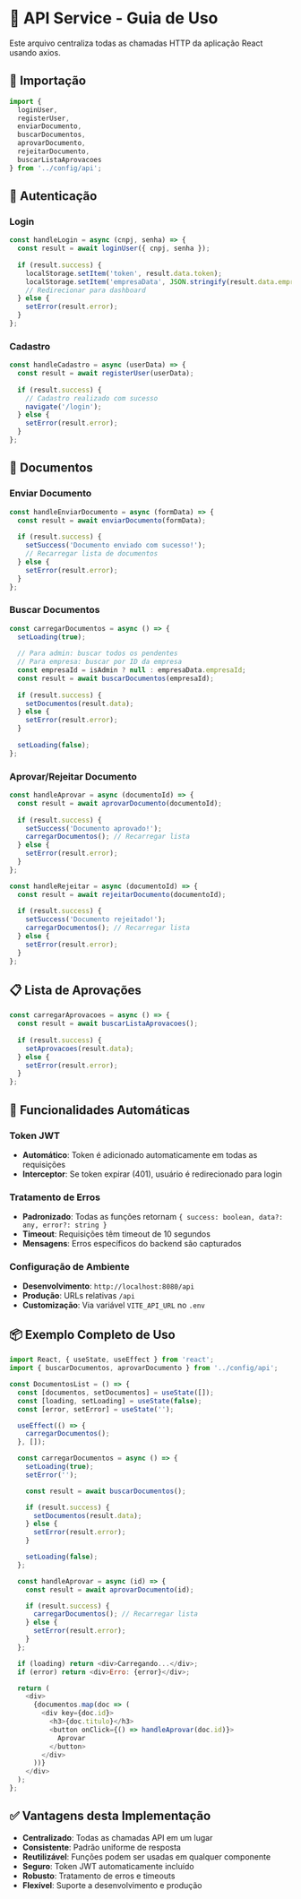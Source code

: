 # 📡 API Service - Guia de Uso

Este arquivo centraliza todas as chamadas HTTP da aplicação React usando axios.

## 🚀 Importação

```javascript
import { 
  loginUser, 
  registerUser, 
  enviarDocumento, 
  buscarDocumentos,
  aprovarDocumento,
  rejeitarDocumento,
  buscarListaAprovacoes 
} from '../config/api';
```

## 🔐 Autenticação

### Login
```javascript
const handleLogin = async (cnpj, senha) => {
  const result = await loginUser({ cnpj, senha });
  
  if (result.success) {
    localStorage.setItem('token', result.data.token);
    localStorage.setItem('empresaData', JSON.stringify(result.data.empresa));
    // Redirecionar para dashboard
  } else {
    setError(result.error);
  }
};
```

### Cadastro
```javascript
const handleCadastro = async (userData) => {
  const result = await registerUser(userData);
  
  if (result.success) {
    // Cadastro realizado com sucesso
    navigate('/login');
  } else {
    setError(result.error);
  }
};
```

## 📄 Documentos

### Enviar Documento
```javascript
const handleEnviarDocumento = async (formData) => {
  const result = await enviarDocumento(formData);
  
  if (result.success) {
    setSuccess('Documento enviado com sucesso!');
    // Recarregar lista de documentos
  } else {
    setError(result.error);
  }
};
```

### Buscar Documentos
```javascript
const carregarDocumentos = async () => {
  setLoading(true);
  
  // Para admin: buscar todos os pendentes
  // Para empresa: buscar por ID da empresa
  const empresaId = isAdmin ? null : empresaData.empresaId;
  const result = await buscarDocumentos(empresaId);
  
  if (result.success) {
    setDocumentos(result.data);
  } else {
    setError(result.error);
  }
  
  setLoading(false);
};
```

### Aprovar/Rejeitar Documento
```javascript
const handleAprovar = async (documentoId) => {
  const result = await aprovarDocumento(documentoId);
  
  if (result.success) {
    setSuccess('Documento aprovado!');
    carregarDocumentos(); // Recarregar lista
  } else {
    setError(result.error);
  }
};

const handleRejeitar = async (documentoId) => {
  const result = await rejeitarDocumento(documentoId);
  
  if (result.success) {
    setSuccess('Documento rejeitado!');
    carregarDocumentos(); // Recarregar lista
  } else {
    setError(result.error);
  }
};
```

## 📋 Lista de Aprovações

```javascript
const carregarAprovacoes = async () => {
  const result = await buscarListaAprovacoes();
  
  if (result.success) {
    setAprovacoes(result.data);
  } else {
    setError(result.error);
  }
};
```

## 🔧 Funcionalidades Automáticas

### Token JWT
- **Automático**: Token é adicionado automaticamente em todas as requisições
- **Interceptor**: Se token expirar (401), usuário é redirecionado para login

### Tratamento de Erros
- **Padronizado**: Todas as funções retornam `{ success: boolean, data?: any, error?: string }`
- **Timeout**: Requisições têm timeout de 10 segundos
- **Mensagens**: Erros específicos do backend são capturados

### Configuração de Ambiente
- **Desenvolvimento**: `http://localhost:8080/api`
- **Produção**: URLs relativas `/api`
- **Customização**: Via variável `VITE_API_URL` no `.env`

## 📦 Exemplo Completo de Uso

```javascript
import React, { useState, useEffect } from 'react';
import { buscarDocumentos, aprovarDocumento } from '../config/api';

const DocumentosList = () => {
  const [documentos, setDocumentos] = useState([]);
  const [loading, setLoading] = useState(false);
  const [error, setError] = useState('');

  useEffect(() => {
    carregarDocumentos();
  }, []);

  const carregarDocumentos = async () => {
    setLoading(true);
    setError('');

    const result = await buscarDocumentos();

    if (result.success) {
      setDocumentos(result.data);
    } else {
      setError(result.error);
    }

    setLoading(false);
  };

  const handleAprovar = async (id) => {
    const result = await aprovarDocumento(id);

    if (result.success) {
      carregarDocumentos(); // Recarregar lista
    } else {
      setError(result.error);
    }
  };

  if (loading) return <div>Carregando...</div>;
  if (error) return <div>Erro: {error}</div>;

  return (
    <div>
      {documentos.map(doc => (
        <div key={doc.id}>
          <h3>{doc.titulo}</h3>
          <button onClick={() => handleAprovar(doc.id)}>
            Aprovar
          </button>
        </div>
      ))}
    </div>
  );
};
```

## ✅ Vantagens desta Implementação

- **Centralizado**: Todas as chamadas API em um lugar
- **Consistente**: Padrão uniforme de resposta
- **Reutilizável**: Funções podem ser usadas em qualquer componente
- **Seguro**: Token JWT automaticamente incluído
- **Robusto**: Tratamento de erros e timeouts
- **Flexível**: Suporte a desenvolvimento e produção
